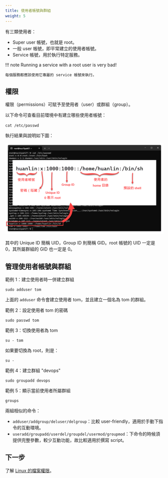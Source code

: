 ```yaml
---
title: 使用者帳號與群組
weight: 5
---
```


有三類使用者：

- Super user 帳號，也就是 root。
- 一般 user 帳號，即平常建立的使用者帳號。
- Service 帳號，用於執行特定服務。

!!! note
    Running a service with a root user is very bad!
    
    每個服務都應該使用它專屬的 service 帳號來執行。

## 權限

權限（permissions）可賦予至使用者（user）或群組（group）。

以下命令可查看目前環境中有建立哪些使用者帳號：

`cat /etc/passwd`

執行結果與說明如下圖：

![](images/cat-etc-passwd.png)

其中的 Unique ID 簡稱 UID，Group ID 則簡稱 GID。root 帳號的 UID 一定是 0，其所屬群組的 GID 也一定是 0。

## 管理使用者帳號與群組

範例 1：建立使用者時一併建立群組

```shell
sudo adduser tom
```

上面的 `adduser` 命令會建立使用者 tom，並且建立一個名為 tom 的群組。

範例 2：設定使用者 tom 的密碼

```shell
sudo passwd tom
```

範例 3：切換使用者為 tom

```shell
su - tom
```

如果要切換為 root，則是：

```shell
su -
```

範例 4：建立群組 "devops"

```shell
sudo groupadd devops
```

範例 5：顯示當前使用者所屬群組

```shell
groups
```

兩組相似的命令：

- `adduser/addgroup/deluser/delgroup`：比較 user-friendly，適用於手動下指令的互動環境。
- `useradd/groupadd/userdel/groupdel/usermod/groupmod`：下命令的時候須提供完整參數，較少互動功能，故比較適用於撰寫 script。

## 下一步

了解 [Linux 的檔案權限](file-permissions.md)。